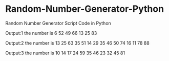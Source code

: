 # Random-Number-Generator-Python
Random Number Generator Script Code in Python

Output:1
the number is 6 
52 49 66 13 25 83 

Output:2
the number is 13
25 63 35 51 14 29 35 46 50 74 16 11 78 88

Output:3
the number is 10
14 17 24 59 35 46 23 32 45 81
